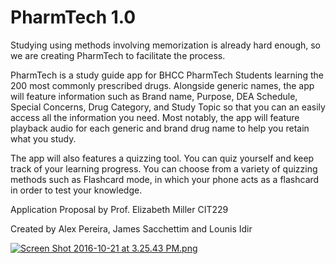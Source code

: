# PharmTech 1.0

Studying using methods involving memorization is already hard enough, so we are creating PharmTech to facilitate the process.

PharmTech is a study guide app for BHCC PharmTech Students learning the 200 most commonly prescribed drugs. Alongside generic names, the app will feature information such as Brand name, Purpose, DEA Schedule, Special Concerns, Drug Category, and Study Topic so that you can an easily access all the information you need. Most notably, the app will feature playback audio for each generic and brand drug name to help you retain what you study.

The app will also features a quizzing tool. You can quiz yourself and keep track of your learning progress. You can choose from a variety of quizzing methods such as Flashcard mode, in which your phone acts as a flashcard in order to test your knowledge.

Application Proposal by
Prof. Elizabeth Miller
CIT229

Created by 
Alex Pereira, James Sacchettim and Lounis Idir

[![Screen Shot 2016-10-21 at 3.25.43 PM.png](https://s15.postimg.org/7egvbnpej/Screen_Shot_2016_10_21_at_3_25_43_PM.png)](https://postimg.org/image/9vsmix9av/)
